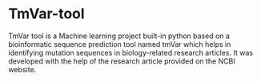 # TmVar-tool
TmVar tool is a Machine learning project built-in python based on a bioinformatic sequence prediction tool named tmVar which helps in identifying mutation sequences in biology-related research articles. It was developed with the help of the research article provided on the NCBI website.
